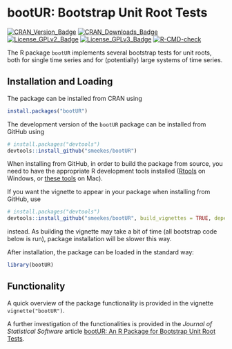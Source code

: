 
<!-- README.md is generated from README.Rmd. Please edit that file -->

# bootUR: Bootstrap Unit Root Tests

<!-- badges: start -->

[![CRAN_Version_Badge](http://www.r-pkg.org/badges/version/bootUR)](https://cran.r-project.org/package=bootUR)
[![CRAN_Downloads_Badge](https://cranlogs.r-pkg.org/badges/grand-total/bootUR)](https://cran.r-project.org/package=bootUR)
[![License_GPLv2_Badge](https://img.shields.io/badge/License-GPLv2-yellow.svg)](https://www.gnu.org/licenses/old-licenses/gpl-2.0.html)
[![License_GPLv3_Badge](https://img.shields.io/badge/License-GPLv3-yellow.svg)](https://www.gnu.org/licenses/gpl-3.0.html)
[![R-CMD-check](https://github.com/smeekes/bootUR/actions/workflows/R-CMD-check.yaml/badge.svg)](https://github.com/smeekes/bootUR/actions/workflows/R-CMD-check.yaml)
<!-- badges: end -->

The R package `bootUR` implements several bootstrap tests for unit
roots, both for single time series and for (potentially) large systems
of time series.

## Installation and Loading

The package can be installed from CRAN using

``` r
install.packages("bootUR")
```

The development version of the `bootUR` package can be installed from
GitHub using

``` r
# install.packages("devtools")
devtools::install_github("smeekes/bootUR")
```

When installing from GitHub, in order to build the package from source,
you need to have the appropriate R development tools installed
([Rtools](https://cran.r-project.org/bin/windows/Rtools/) on Windows, or
[these tools](https://mac.r-project.org/tools/) on Mac).

If you want the vignette to appear in your package when installing from
GitHub, use

``` r
# install.packages("devtools")
devtools::install_github("smeekes/bootUR", build_vignettes = TRUE, dependencies = TRUE)
```

instead. As building the vignette may take a bit of time (all bootstrap
code below is run), package installation will be slower this way.

After installation, the package can be loaded in the standard way:

``` r
library(bootUR)
```

## Functionality

A quick overview of the package functionality is provided in the
vignette `vignette("bootUR")`.

A further investigation of the functionalities is provided in the
*Journal of Statistical Software* article [bootUR: An R Package for
Bootstrap Unit Root Tests](https://doi.org/10.18637/jss.v106.i12).
